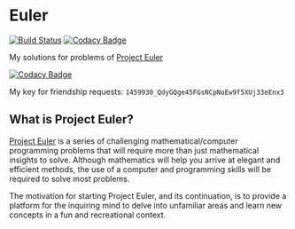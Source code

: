 # Euler

[![Build Status](https://dev.azure.com/huddeldaddel/huddeldaddel/_apis/build/status/huddeldaddel.euler?branchName=master)](https://dev.azure.com/huddeldaddel/huddeldaddel/_build/latest?definitionId=2&branchName=master)
[![Codacy Badge](https://api.codacy.com/project/badge/Grade/1af8cc0c84244a0083b5b9fc7c05135b)](https://app.codacy.com/app/huddeldaddel/euler?utm_source=github.com&utm_medium=referral&utm_content=huddeldaddel/euler&utm_campaign=Badge_Grade_Dashboard)

My solutions for problems of [Project Euler](https://projecteuler.net/)

[![Codacy Badge](https://projecteuler.net/profile/huddeldaddel.png)](https://projecteuler.net/profile/huddeldaddel.png)

My key for friendship requests: `1459930_QdyGQge45FGsNCpNoEw9f5XUj33eEnx3`

## What is Project Euler?

[Project Euler](https://projecteuler.net/) is a series of challenging mathematical/computer programming problems that
will require more than just mathematical insights to solve. Although mathematics will help you arrive at elegant and
efficient methods, the use of a computer and programming skills will be required to solve most problems.

The motivation for starting Project Euler, and its continuation, is to provide a platform for the inquiring mind to 
delve into unfamiliar areas and learn new concepts in a fun and recreational context.
